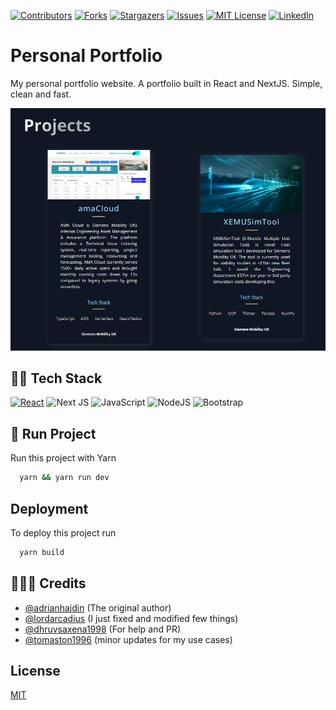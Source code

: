 [![Contributors][contributors-shield]][contributors-url]
[![Forks][forks-shield]][forks-url]
[![Stargazers][stars-shield]][stars-url]
[![Issues][issues-shield]][issues-url]
[![MIT License][license-shield]][license-url]
[![LinkedIn][linkedin-shield]][linkedin-url]

# Personal Portfolio

My personal portfolio website. A portfolio built in React and NextJS. Simple, clean and fast.

![website](./images/website.png)

## 🧑‍💻 Tech Stack

[![React][React.js]][React-url]
![Next JS]
![JavaScript]
![NodeJS]
![Bootstrap]

## 🔧 Run Project 

Run this project with Yarn

```bash 
  yarn && yarn run dev
```
    
## Deployment

To deploy this project run

```bash
  yarn build
```
  
## 🧑‍🤝‍🧑 Credits

- [@adrianhajdin](https://github.com/adrianhajdin) (The original author)
- [@lordarcadius](https://github.com/lordarcadius) (I just fixed and modified few things)
- [@dhruvsaxena1998](https://github.com/dhruvsaxena1998) (For help and PR)
- [@tomaston1996](https://github.com/TomAston1996) (minor updates for my use cases)

  
## License

[MIT](https://github.com/lordarcadius/portfolio/blob/master/LICENSE)

<!-- MARKDOWN LINKS & IMAGES -->
<!-- https://www.markdownguide.org/basic-syntax/#reference-style-links -->
[contributors-shield]: https://img.shields.io/github/contributors/TomAston1996/portfolio.svg?style=for-the-badge
[contributors-url]: https://github.com/TomAston1996/portfolio/graphs/contributors
[forks-shield]: https://img.shields.io/github/forks/TomAston1996/portfolio.svg?style=for-the-badge
[forks-url]: https://github.com/TomAston1996/portfolio/network/members
[stars-shield]: https://img.shields.io/github/stars/TomAston1996/portfolio.svg?style=for-the-badge
[stars-url]: https://github.com/TomAston1996/portfolio/stargazers
[issues-shield]: https://img.shields.io/github/issues/TomAston1996/portfolio.svg?style=for-the-badge
[issues-url]: https://github.com/TomAston1996/portfolio/issues
[license-shield]: https://img.shields.io/github/license/TomAston1996/portfolio.svg?style=for-the-badge
[license-url]: https://github.com/TomAston1996/portfolio/blob/master/LICENSE.txt
[linkedin-shield]: https://img.shields.io/badge/-LinkedIn-black.svg?style=for-the-badge&logo=linkedin&colorB=555
[linkedin-url]: https://linkedin.com/in/tomaston96
[React.js]: https://img.shields.io/badge/React-20232A?style=for-the-badge&logo=react&logoColor=61DAFB
[React-url]: https://reactjs.org/
[TypeScript]: https://img.shields.io/badge/typescript-%23007ACC.svg?style=for-the-badge&logo=typescript&logoColor=white
[Redux]: https://img.shields.io/badge/redux-%23593d88.svg?style=for-the-badge&logo=redux&logoColor=white
[Chart.js]: https://img.shields.io/badge/chart.js-F5788D.svg?style=for-the-badge&logo=chart.js&logoColor=white
[Bootstrap]: https://img.shields.io/badge/bootstrap-%238511FA.svg?style=for-the-badge&logo=bootstrap&logoColor=white
[NodeJS]: https://img.shields.io/badge/node.js-6DA55F?style=for-the-badge&logo=node.js&logoColor=white
[Next JS]: https://img.shields.io/badge/Next-black?style=for-the-badge&logo=next.js&logoColor=white
[JavaScript]: https://img.shields.io/badge/javascript-%23323330.svg?style=for-the-badge&logo=javascript&logoColor=%23F7DF1E
